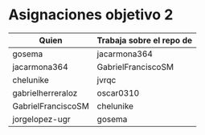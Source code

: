 # Asignaciones objetivo 2

| Quien              | Trabaja sobre el repo de |
|--------------------|--------------------------|
| gosema             | jacarmona364             |
| jacarmona364       | GabrielFranciscoSM       |
| chelunike          | jvrqc                    |
| gabrielherreraloz  | oscar0310                |
| GabrielFranciscoSM | chelunike                |
| jorgelopez-ugr     | gosema                   |



